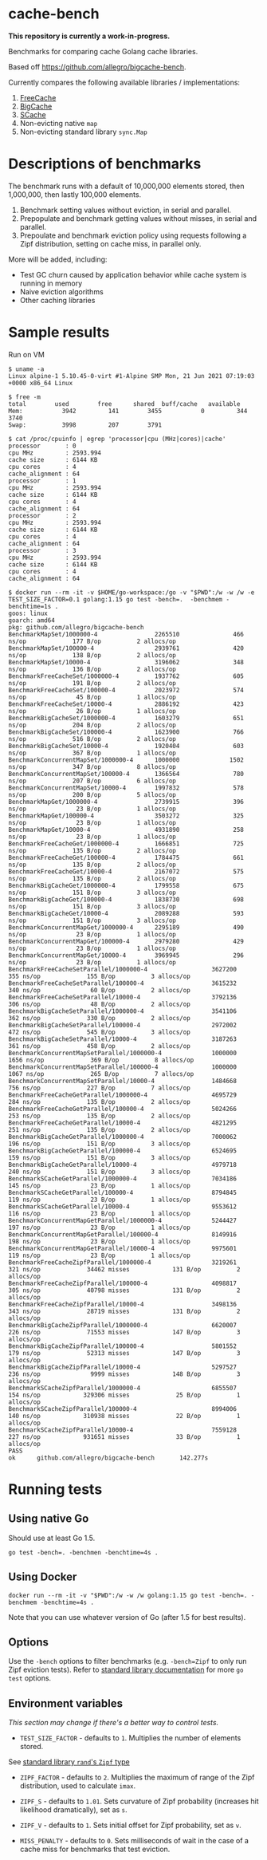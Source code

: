 # cache-bench

**This repository is currently a work-in-progress.**

Benchmarks for comparing cache Golang cache libraries.

Based off https://github.com/allegro/bigcache-bench.

Currently compares the following available libraries / implementations:

1. [FreeCache](https://github.com/coocood/freecache)
2. [BigCache](https://github.com/allegro/bigcache)
3. [SCache](https://github.com/viant/scache)
4. Non-evicting native `map` 
5. Non-evicting standard library `sync.Map`

# Descriptions of benchmarks

The benchmark runs with a default of 10,000,000 elements stored, then 1,000,000, then lastly 100,000 elements.

1. Benchmark setting values without eviction, in serial and parallel.
2. Prepopulate and benchmark getting values without misses, in serial and parallel.
3. Prepoulate and benchmark eviction policy using requests following a Zipf distribution, setting on cache miss, in parallel only.

More will be added, including:
* Test GC churn caused by application behavior while cache system is running in memory
* Naive eviction algorithms
* Other caching libraries

# Sample results

Run on VM

```
$ uname -a
Linux alpine-1 5.10.45-0-virt #1-Alpine SMP Mon, 21 Jun 2021 07:19:03 +0000 x86_64 Linux 

$ free -m
total        used        free      shared  buff/cache   available
Mem:           3942         141        3455           0         344        3740
Swap:          3998         207        3791

$ cat /proc/cpuinfo | egrep 'processor|cpu (MHz|cores)|cache' 
processor       : 0
cpu MHz         : 2593.994
cache size      : 6144 KB
cpu cores       : 4
cache_alignment : 64
processor       : 1
cpu MHz         : 2593.994
cache size      : 6144 KB
cpu cores       : 4
cache_alignment : 64
processor       : 2
cpu MHz         : 2593.994
cache size      : 6144 KB
cpu cores       : 4
cache_alignment : 64
processor       : 3
cpu MHz         : 2593.994
cache size      : 6144 KB
cpu cores       : 4
cache_alignment : 64

$ docker run --rm -it -v $HOME/go-workspace:/go -v "$PWD":/w -w /w -e TEST_SIZE_FACTOR=0.1 golang:1.15 go test -bench=.  -benchmem -benchtime=1s .
goos: linux
goarch: amd64
pkg: github.com/allegro/bigcache-bench
BenchmarkMapSet/1000000-4                2265510               466 ns/op             177 B/op          2 allocs/op
BenchmarkMapSet/100000-4                 2939761               420 ns/op             138 B/op          2 allocs/op
BenchmarkMapSet/10000-4                  3196062               348 ns/op             136 B/op          2 allocs/op
BenchmarkFreeCacheSet/1000000-4          1937762               605 ns/op             191 B/op          2 allocs/op
BenchmarkFreeCacheSet/100000-4           2023972               574 ns/op              45 B/op          1 allocs/op
BenchmarkFreeCacheSet/10000-4            2886192               423 ns/op              26 B/op          1 allocs/op
BenchmarkBigCacheSet/1000000-4           1603279               651 ns/op             204 B/op          2 allocs/op
BenchmarkBigCacheSet/100000-4            1623900               766 ns/op             516 B/op          2 allocs/op
BenchmarkBigCacheSet/10000-4             1920404               603 ns/op             367 B/op          1 allocs/op
BenchmarkConcurrentMapSet/1000000-4      1000000              1502 ns/op             347 B/op          8 allocs/op
BenchmarkConcurrentMapSet/100000-4       1366564               780 ns/op             207 B/op          6 allocs/op
BenchmarkConcurrentMapSet/10000-4        1997832               578 ns/op             200 B/op          5 allocs/op
BenchmarkMapGet/1000000-4                2739915               396 ns/op              23 B/op          1 allocs/op
BenchmarkMapGet/100000-4                 3503272               325 ns/op              23 B/op          1 allocs/op
BenchmarkMapGet/10000-4                  4931890               258 ns/op              23 B/op          1 allocs/op
BenchmarkFreeCacheGet/1000000-4          1666851               725 ns/op             135 B/op          2 allocs/op
BenchmarkFreeCacheGet/100000-4           1784475               661 ns/op             135 B/op          2 allocs/op
BenchmarkFreeCacheGet/10000-4            2167072               575 ns/op             135 B/op          2 allocs/op
BenchmarkBigCacheGet/1000000-4           1799558               675 ns/op             151 B/op          3 allocs/op
BenchmarkBigCacheGet/100000-4            1838730               698 ns/op             151 B/op          3 allocs/op
BenchmarkBigCacheGet/10000-4             2089288               593 ns/op             151 B/op          3 allocs/op
BenchmarkConcurrentMapGet/1000000-4      2295189               490 ns/op              23 B/op          1 allocs/op
BenchmarkConcurrentMapGet/100000-4       2979280               429 ns/op              23 B/op          1 allocs/op
BenchmarkConcurrentMapGet/10000-4        3969945               296 ns/op              23 B/op          1 allocs/op
BenchmarkFreeCacheSetParallel/1000000-4                  3627200               355 ns/op             155 B/op          3 allocs/op
BenchmarkFreeCacheSetParallel/100000-4                   3615232               340 ns/op              60 B/op          2 allocs/op
BenchmarkFreeCacheSetParallel/10000-4                    3792136               306 ns/op              48 B/op          2 allocs/op
BenchmarkBigCacheSetParallel/1000000-4                   3541106               362 ns/op             330 B/op          2 allocs/op
BenchmarkBigCacheSetParallel/100000-4                    2972002               472 ns/op             545 B/op          3 allocs/op
BenchmarkBigCacheSetParallel/10000-4                     3187263               361 ns/op             458 B/op          2 allocs/op
BenchmarkConcurrentMapSetParallel/1000000-4              1000000              1656 ns/op             369 B/op          8 allocs/op
BenchmarkConcurrentMapSetParallel/100000-4               1000000              1067 ns/op             265 B/op          7 allocs/op
BenchmarkConcurrentMapSetParallel/10000-4                1484668               756 ns/op             227 B/op          7 allocs/op
BenchmarkFreeCacheGetParallel/1000000-4                  4695729               284 ns/op             135 B/op          2 allocs/op
BenchmarkFreeCacheGetParallel/100000-4                   5024266               253 ns/op             135 B/op          2 allocs/op
BenchmarkFreeCacheGetParallel/10000-4                    4821295               251 ns/op             135 B/op          2 allocs/op
BenchmarkBigCacheGetParallel/1000000-4                   7000062               196 ns/op             151 B/op          3 allocs/op
BenchmarkBigCacheGetParallel/100000-4                    6524695               159 ns/op             151 B/op          3 allocs/op
BenchmarkBigCacheGetParallel/10000-4                     4979718               240 ns/op             151 B/op          3 allocs/op
BenchmarkSCacheGetParallel/1000000-4                     7034186               145 ns/op              23 B/op          1 allocs/op
BenchmarkSCacheGetParallel/100000-4                      8794845               119 ns/op              23 B/op          1 allocs/op
BenchmarkSCacheGetParallel/10000-4                       9553612               116 ns/op              23 B/op          1 allocs/op
BenchmarkConcurrentMapGetParallel/1000000-4              5244427               197 ns/op              23 B/op          1 allocs/op
BenchmarkConcurrentMapGetParallel/100000-4               8149916               198 ns/op              23 B/op          1 allocs/op
BenchmarkConcurrentMapGetParallel/10000-4                9975601               119 ns/op              23 B/op          1 allocs/op
BenchmarkFreeCacheZipfParallel/1000000-4                 3219261               321 ns/op             34462 misses            131 B/op          2 allocs/op
BenchmarkFreeCacheZipfParallel/100000-4                  4098817               305 ns/op             40798 misses            131 B/op          2 allocs/op
BenchmarkFreeCacheZipfParallel/10000-4                   3498136               343 ns/op             28719 misses            131 B/op          2 allocs/op
BenchmarkBigCacheZipfParallel/1000000-4                  6620007               226 ns/op             71553 misses            147 B/op          3 allocs/op
BenchmarkBigCacheZipfParallel/100000-4                   5801552               179 ns/op             52313 misses            147 B/op          3 allocs/op
BenchmarkBigCacheZipfParallel/10000-4                    5297527               236 ns/op              9999 misses            148 B/op          3 allocs/op
BenchmarkSCacheZipfParallel/1000000-4                    6855507               154 ns/op            329306 misses             25 B/op          1 allocs/op
BenchmarkSCacheZipfParallel/100000-4                     8994006               140 ns/op            310938 misses             22 B/op          1 allocs/op
BenchmarkSCacheZipfParallel/10000-4                      7559128               227 ns/op            931651 misses             33 B/op          1 allocs/op
PASS
ok      github.com/allegro/bigcache-bench       142.277s
```

# Running tests

## Using native Go

Should use at least Go 1.5.

`go test -bench=. -benchmen -benchtime=4s .`

## Using Docker

`docker run --rm -it -v "$PWD":/w -w /w golang:1.15 go test -bench=. -benchmem -benchtime=4s .`

Note that you can use whatever version of Go (after 1.5 for best results).

## Options

Use the `-bench` options to filter benchmarks (e.g. `-bench=Zipf` to only run Zipf eviction tests).
Refer to [standard library documentation](https://pkg.go.dev/cmd/go/internal/test) for more `go test` options.

## Environment variables

*This section may change if there's a better way to control tests.*

* `TEST_SIZE_FACTOR` - defaults to `1`. Multiplies the number of elements stored.


See [standard library `rand`'s `Zipf` type](https://pkg.go.dev/math/rand#NewZipf)

* `ZIPF_FACTOR` - defaults to `2`. Multiplies the maximum of range of the Zipf distribution, used to calculate `imax`.
* `ZIPF_S` - defaults to `1.01`. Sets curvature of Zipf probability (increases hit likelihood dramatically), set as `s`.
* `ZIPF_V` - defaults to `1`. Sets initial offset for Zipf probability, set as `v`.


* `MISS_PENALTY` - defaults to `0`. Sets milliseconds of wait in the case of a cache miss for benchmarks that test eviction.

